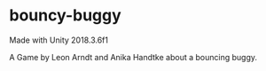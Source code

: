 # bouncy-buggy
Made with Unity 2018.3.6f1

A Game by Leon Arndt and Anika Handtke about a bouncing buggy.
